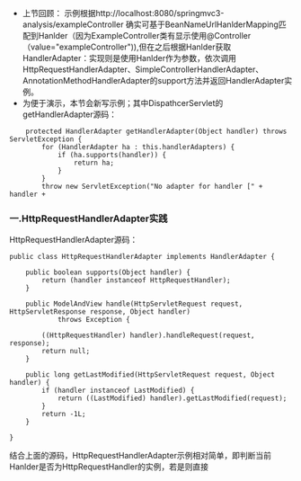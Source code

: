 - 上节回顾：
示例根据http://localhost:8080/springmvc3-analysis/exampleController 确实可基于BeanNameUrlHanlderMapping匹配到Hanlder（因为ExampleController类有显示使用@Controller（value="exampleController")),但在之后根据Hanlder获取HandlerAdapter：实现则是使用Hanlder作为参数，依次调用HttpRequestHandlerAdapter、SimpleControllerHandlerAdapter、AnnotationMethodHandlerAdapter的support方法并返回HandlerAdapter实例。
- 为便于演示，本节会新写示例；其中DispathcerServlet的getHandlerAdapter源码：
```language
	protected HandlerAdapter getHandlerAdapter(Object handler) throws ServletException {
		for (HandlerAdapter ha : this.handlerAdapters) {
			if (ha.supports(handler)) {
				return ha;
			}
		}
		throw new ServletException("No adapter for handler [" + handler +
```

### 一.HttpRequestHandlerAdapter实践
HttpRequestHandlerAdapter源码：
```language
public class HttpRequestHandlerAdapter implements HandlerAdapter {

	public boolean supports(Object handler) {
		return (handler instanceof HttpRequestHandler);
	}

	public ModelAndView handle(HttpServletRequest request, HttpServletResponse response, Object handler)
			throws Exception {

		((HttpRequestHandler) handler).handleRequest(request, response);
		return null;
	}

	public long getLastModified(HttpServletRequest request, Object handler) {
		if (handler instanceof LastModified) {
			return ((LastModified) handler).getLastModified(request);
		}
		return -1L;
	}

}
```
结合上面的源码，HttpRequestHandlerAdapter示例相对简单，即判断当前Hanlder是否为HttpRequestHandler的实例，若是则直接

